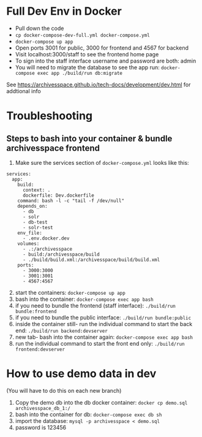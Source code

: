 # Full Dev Env in Docker

- Pull down the code
- `cp docker-compose-dev-full.yml docker-compose.yml`
- `docker-compose up app`
- Open ports 3001 for public, 3000 for frontend and 4567 for backend
- Visit localhost:3000/staff to see the frontend home page
- To sign into the staff interface username and password are both: admin 
- You will need to migrate the database to see the app run: `docker-compose exec app ./build/run db:migrate`


See https://archivesspace.github.io/tech-docs/development/dev.html for addtional info
# Troubleshooting

## Steps to bash into your container & bundle archivesspace frontend

1. Make sure the services section of `docker-compose.yml` looks like this:
```
services:
  app:
    build:
      context: .
      dockerfile: Dev.dockerfile
    command: bash -l -c "tail -f /dev/null"
    depends_on:
      - db
      - solr
      - db-test
      - solr-test
    env_file:
      - .env.docker.dev
    volumes:
      - .:/archivesspace
      - build:/archivesspace/build
      - ./build/build.xml:/archivesspace/build/build.xml
    ports:
      - 3000:3000
      - 3001:3001
      - 4567:4567
```

2. start the containers: `docker-compose up app`
3. bash into the container: `docker-compose exec app bash`
4. if you need to bundle the frontend (staff interface): `./build/run bundle:frontend`
5. if you need to bundle the public interface: `./build/run bundle:public`
6. inside the container still- run the individual command to start the back end: `./build/run backend:devserver`
7. new tab- bash into the container again: `docker-compose exec app bash`
8. run the individual command to start the front end only: `./build/run frontend:devserver`

# How to use demo data in dev
(You will have to do this on each new branch)

1. Copy the demo db into the db docker container: `docker cp demo.sql archivesspace_db_1:/`
2. bash into the container for db: `docker-compose exec db sh`
3. import the database: `mysql -p archivesspace < demo.sql`
4. password is 123456
